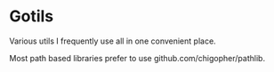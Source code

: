# Gotils
Various utils I frequently use all in one convenient place.

Most path based libraries prefer to use github.com/chigopher/pathlib.
